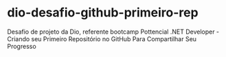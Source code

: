 # dio-desafio-github-primeiro-rep
Desafio de projeto da Dio, referente bootcamp Pottencial .NET Developer - Criando seu Primeiro Repositório no GitHub Para Compartilhar Seu Progresso
